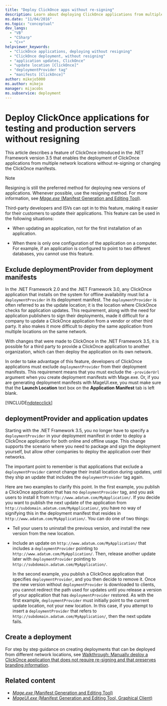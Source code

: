 ```yaml
---
title: "Deploy ClickOnce apps without re-signing"
description: Learn about deploying ClickOnce applications from multiple network locations without re-signing or changing the ClickOnce manifests.
ms.date: "11/04/2016"
ms.topic: "conceptual"
dev_langs:
  - "VB"
  - "CSharp"
  - "C++"
helpviewer_keywords:
  - "ClickOnce applications, deploying without resigning"
  - "ClickOnce deployment, without resigning"
  - "application updates, ClickOnce"
  - "update location [ClickOnce]"
  - "deploymentProvider tag"
  - "manifests [ClickOnce]"
author: mikejo5000
ms.author: mikejo
manager: mijacobs
ms.subservice: deployment
---
```

# Deploy ClickOnce applications for testing and production servers without resigning

This article describes a feature of ClickOnce introduced in the .NET Framework version 3.5 that enables the deployment of ClickOnce applications from multiple network locations without re-signing or changing the ClickOnce manifests.

> [!NOTE]
> Resigning is still the preferred method for deploying new versions of applications. Whenever possible, use the resigning method. For more information, see [*Mage.exe* (Manifest Generation and Editing Tool)](/dotnet/framework/tools/mage-exe-manifest-generation-and-editing-tool).

 Third-party developers and ISVs can opt in to this feature, making it easier for their customers to update their applications. This feature can be used in the following situations:

- When updating an application, not for the first installation of an application.

- When there is only one configuration of the application on a computer. For example, if an application is configured to point to two different databases, you cannot use this feature.

## Exclude deploymentProvider from deployment manifests
 In the .NET Framework 2.0 and the .NET Framework 3.0, any ClickOnce application that installs on the system for offline availability must list a `deploymentProvider` in its deployment manifest. The `deploymentProvider` is often referred to as the update location; it is the location where ClickOnce checks for application updates. This requirement, along with the need for application publishers to sign their deployments, made it difficult for a company to update a ClickOnce application from a vendor or other third party. It also makes it more difficult to deploy the same application from multiple locations on the same network.

 With changes that were made to ClickOnce in the .NET Framework 3.5, it is possible for a third party to provide a ClickOnce application to another organization, which can then deploy the application on its own network.

 In order to take advantage of this feature, developers of ClickOnce applications must exclude `deploymentProvider` from their deployment manifests. This requirement means that you must exclude the `-providerUrl` argument when you create deployment manifests with Mage.exe. Or, if you are generating deployment manifests with MageUI.exe, you must make sure that the **Launch Location** text box on the **Application Manifest** tab is left blank.

 [!INCLUDE[ndptecclick](../deployment/includes/dotnet-dotnetmage-exe.md)]

## deploymentProvider and application updates
 Starting with the .NET Framework 3.5, you no longer have to specify a `deploymentProvider` in your deployment manifest in order to deploy a ClickOnce application for both online and offline usage. This change supports the scenario where you need to package and sign the deployment yourself, but allow other companies to deploy the application over their networks.

 The important point to remember is that applications that exclude a `deploymentProvider` cannot change their install location during updates, until they ship an update that includes the `deploymentProvider` tag again.

 Here are two examples to clarify this point. In the first example, you publish a ClickOnce application that has no `deploymentProvider` tag, and you ask users to install it from `http://www.adatum.com/MyApplication/`. If you decide you want to publish the next update of the application from `http://subdomain.adatum.com/MyApplication/`, you have no way of signifying this in the deployment manifest that resides in `http://www.adatum.com/MyApplication/`. You can do one of two things:

- Tell your users to uninstall the previous version, and install the new version from the new location.

- Include an update on `http://www.adatum.com/MyApplication/` that includes a `deploymentProvider` pointing to `http://www.adatum.com/MyApplication/`. Then, release another update later with `deploymentProvider` pointing to `http://subdomain.adatum.com/MyApplication/`.

  In the second example, you publish a ClickOnce application that specifies `deploymentProvider`, and you then decide to remove it. Once the new version without `deploymentProvider` is downloaded to clients, you cannot redirect the path used for updates until you release a version of your application that has `deploymentProvider` restored. As with the first example, `deploymentProvider` must initially point to the current update location, not your new location. In this case, if you attempt to insert a `deploymentProvider` that refers to `http://subdomain.adatum.com/MyApplication/`, then the next update fails.

## Create a deployment
 For step by step guidance on creating deployments that can be deployed from different network locations, see [Walkthrough: Manually deploy a ClickOnce application that does not require re-signing and that preserves branding information](../deployment/walkthrough-manually-deploying-a-clickonce-app-no-re-signing-required.md).

## Related content
- [*Mage.exe* (Manifest Generation and Editing Tool)](/dotnet/framework/tools/mage-exe-manifest-generation-and-editing-tool)
- [*MageUI.exe* (Manifest Generation and Editing Tool, Graphical Client)](/dotnet/framework/tools/mageui-exe-manifest-generation-and-editing-tool-graphical-client)
